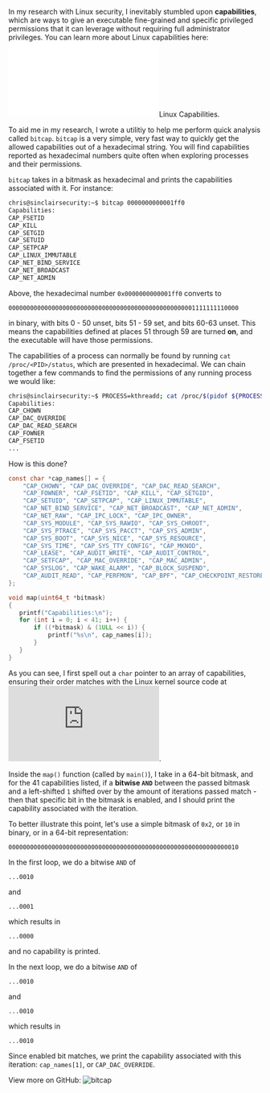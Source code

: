 In my research with Linux security, I inevitably stumbled upon **capabilities**, which are ways to give an executable fine-grained and specific privileged permissions that it can leverage without requiring full administrator privileges. You can learn more about Linux capabilities here: ![Linux Capabilities](../tutorials/linux-capabilities.html)Linux Capabilities.

To aid me in my research, I wrote a utilitiy to help me perform quick analysis called `bitcap`. `bitcap` is a very simple, very fast way to quickly get the allowed capabilities out of a hexadecimal string. You will find capabilities reported as hexadecimal numbers quite often when exploring processes and their permissions. 

`bitcap` takes in a bitmask as hexadecimal and prints the capabilities associated with it. For instance:

```bash
chris@sinclairsecurity:~$ bitcap 0000000000001ff0
Capabilities:
CAP_FSETID
CAP_KILL
CAP_SETGID
CAP_SETUID
CAP_SETPCAP
CAP_LINUX_IMMUTABLE
CAP_NET_BIND_SERVICE
CAP_NET_BROADCAST
CAP_NET_ADMIN
```

Above, the hexadecimal number `0x0000000000001ff0` converts to 
```
0000000000000000000000000000000000000000000000000001111111110000
```
in binary, with bits 0 - 50 unset, bits 51 - 59 set, and bits 60-63 unset. This means the capabilities defined at places 51 through 59 are turned **on**, and the executable will have those permissions.

The capabilities of a process can normally be found by running `cat /proc/<PID>/status`, which are presented in hexadecimal.
We can chain together a few commands to find the permissions of any running process we would like:

```bash
chris@sinclairsecurity:~$ PROCESS=kthreadd; cat /proc/$(pidof ${PROCESS} | awk '{print $1}')/status | grep CapEff | awk '{print $2}' | xargs bitcap
Capabilities:
CAP_CHOWN
CAP_DAC_OVERRIDE
CAP_DAC_READ_SEARCH
CAP_FOWNER
CAP_FSETID
...
```

How is this done?
```c
const char *cap_names[] = {
    "CAP_CHOWN", "CAP_DAC_OVERRIDE", "CAP_DAC_READ_SEARCH",
    "CAP_FOWNER", "CAP_FSETID", "CAP_KILL", "CAP_SETGID",
    "CAP_SETUID", "CAP_SETPCAP", "CAP_LINUX_IMMUTABLE",
    "CAP_NET_BIND_SERVICE", "CAP_NET_BROADCAST", "CAP_NET_ADMIN",
    "CAP_NET_RAW", "CAP_IPC_LOCK", "CAP_IPC_OWNER",
    "CAP_SYS_MODULE", "CAP_SYS_RAWIO", "CAP_SYS_CHROOT",
    "CAP_SYS_PTRACE", "CAP_SYS_PACCT", "CAP_SYS_ADMIN",
    "CAP_SYS_BOOT", "CAP_SYS_NICE", "CAP_SYS_RESOURCE",
    "CAP_SYS_TIME", "CAP_SYS_TTY_CONFIG", "CAP_MKNOD",
    "CAP_LEASE", "CAP_AUDIT_WRITE", "CAP_AUDIT_CONTROL",
    "CAP_SETFCAP", "CAP_MAC_OVERRIDE", "CAP_MAC_ADMIN",
    "CAP_SYSLOG", "CAP_WAKE_ALARM", "CAP_BLOCK_SUSPEND",
    "CAP_AUDIT_READ", "CAP_PERFMON", "CAP_BPF", "CAP_CHECKPOINT_RESTORE"
};

void map(uint64_t *bitmask)
{
   printf("Capabilities:\n");
   for (int i = 0; i < 41; i++) {
       if ((*bitmask) & (1ULL << i)) {
           printf("%s\n", cap_names[i]);
       }
   }
}
```

As you can see, I first spell out a `char` pointer to an array of capabilities, ensuring their order matches with the Linux kernel source code at ![`linux/include/linux/capability.h`](https://github.com/torvalds/linux/blob/master/include/linux/capability.h).

Inside the `map()` function (called by `main()`), I take in a 64-bit bitmask, and for the 41 capabilities listed, if a **bitwise `AND`** between the passed bitmask and a left-shifted `1` shifted over by the amount of iterations passed match - then that specific bit in the bitmask is enabled, and I should print the capability associated with the iteration.

To better illustrate this point, let's use a simple bitmask of `0x2`, or `10` in binary, or in a 64-bit representation:
```
0000000000000000000000000000000000000000000000000000000000000010
```

In the first loop, we do a bitwise `AND` of 
```
...0010
```
and
```
...0001
```
which results in 
```
...0000
```

and no capability is printed.

In the next loop, we do a bitwise `AND` of 
```
...0010
```
and
```
...0010
```
which results in
```
...0010
```

Since enabled bit matches, we print the capability associated with this iteration: `cap_names[1]`, or `CAP_DAC_OVERRIDE`.


View more on GitHub: ![bitcap](https://github.com/sinclairsecurity/bitcap/tree/master)